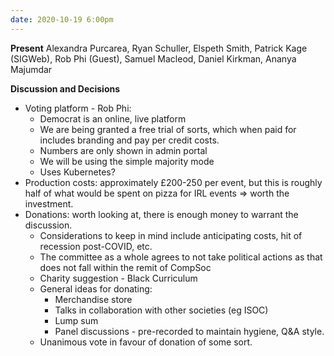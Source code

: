 ```yaml
---
date: 2020-10-19 6:00pm
---
```


**Present**
Alexandra Purcarea, Ryan Schuller, Elspeth Smith, Patrick Kage (SIGWeb), Rob Phi (Guest), Samuel Macleod, Daniel Kirkman, Ananya Majumdar

**Discussion and Decisions**

- Voting platform - Rob Phi:
  - Democrat is an online, live platform
  - We are being granted a free trial of sorts, which when paid for includes branding and pay per credit costs.
  - Numbers are only shown in admin portal
  - We will be using the simple majority mode
  - Uses Kubernetes?
- Production costs: approximately £200-250 per event, but this is roughly half of what would be spent on pizza for IRL events => worth the investment.
- Donations: worth looking at, there is enough money to warrant the discussion.
  - Considerations to keep in mind include anticipating costs, hit of recession post-COVID, etc.
  - The committee as a whole agrees to not take political actions as that does not fall within the remit of CompSoc
  - Charity suggestion - Black Curriculum
  - General ideas for donating:
    - Merchandise store
    - Talks in collaboration with other societies (eg ISOC)
    - Lump sum
    - Panel discussions - pre-recorded to maintain hygiene, Q&A style.
  - Unanimous vote in favour of donation of some sort.
